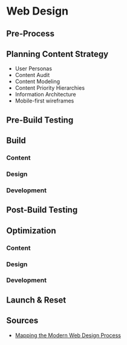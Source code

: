 # Web Design

## Pre-Process

## Planning Content Strategy

- User Personas
- Content Audit
- Content Modeling
- Content Priority Hierarchies
- Information Architecture
- Mobile-first wireframes

## Pre-Build Testing

## Build

### Content

### Design

### Development

## Post-Build Testing

## Optimization

### Content

### Design

### Development

## Launch & Reset

## Sources

- [Mapping the Modern Web Design Process](https://www.lynda.com/Web-User-Experience-tutorials/Mapping-Modern-Web-Design-Process/174989-2.html)

